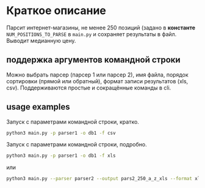 # Краткое описание
Парсит интернет-магазины, не менее 250 позиций (задано в **константе** `NUM_POSITIONS_TO_PARSE` в `main.py` и сохраняет результаты в файл. 
Выводит медианную цену.

## поддержка аргументов командной строки
Можно выбрать парсер (парсер 1 или парсер 2), имя файла, порядок сортировки (прямой или обратный), формат записи результатов (xls, csv).
Поддерживаются простые и сокращённые команды в cli.

## usage examples
Запуск с параметрами командной строки, кратко.
```bash
python3 main.py -p parser1 -o db1 -f csv
```

Запуск с параметрами командной строки, подробно.
```bash
python3 main.py -p parser1 -o db1 -f xls
```
или
```bash
python3 main.py --parser parser2 --output pars2_250_a_z_xls --format xls --sort desc
```
